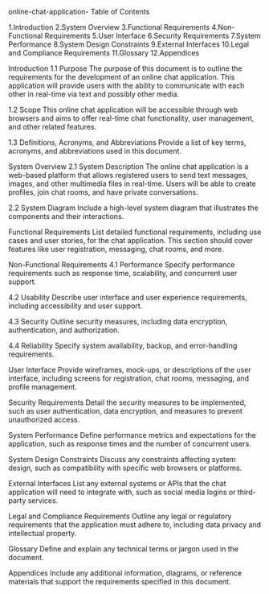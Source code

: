 online-chat-application-
Table of Contents

1.Introduction 2.System Overview 3.Functional Requirements 4.Non-Functional Requirements 5.User Interface 6.Security Requirements 7.System Performance 8.System Design Constraints 9.External Interfaces 10.Legal and Compliance Requirements 11.Glossary 12.Appendices

Introduction
1.1 Purpose The purpose of this document is to outline the requirements for the development of an online chat application. This application will provide users with the ability to communicate with each other in real-time via text and possibly other media.

1.2 Scope This online chat application will be accessible through web browsers and aims to offer real-time chat functionality, user management, and other related features.

1.3 Definitions, Acronyms, and Abbreviations Provide a list of key terms, acronyms, and abbreviations used in this document.

System Overview
2.1 System Description The online chat application is a web-based platform that allows registered users to send text messages, images, and other multimedia files in real-time. Users will be able to create profiles, join chat rooms, and have private conversations.

2.2 System Diagram Include a high-level system diagram that illustrates the components and their interactions.

Functional Requirements
List detailed functional requirements, including use cases and user stories, for the chat application. This section should cover features like user registration, messaging, chat rooms, and more.

Non-Functional Requirements
4.1 Performance Specify performance requirements such as response time, scalability, and concurrent user support.

4.2 Usability Describe user interface and user experience requirements, including accessibility and user support.

4.3 Security Outline security measures, including data encryption, authentication, and authorization.

4.4 Reliability Specify system availability, backup, and error-handling requirements.

User Interface
Provide wireframes, mock-ups, or descriptions of the user interface, including screens for registration, chat rooms, messaging, and profile management.

Security Requirements
Detail the security measures to be implemented, such as user authentication, data encryption, and measures to prevent unauthorized access.

System Performance
Define performance metrics and expectations for the application, such as response times and the number of concurrent users.

System Design Constraints
Discuss any constraints affecting system design, such as compatibility with specific web browsers or platforms.

External Interfaces
List any external systems or APIs that the chat application will need to integrate with, such as social media logins or third-party services.

Legal and Compliance Requirements
Outline any legal or regulatory requirements that the application must adhere to, including data privacy and intellectual property.

Glossary
Define and explain any technical terms or jargon used in the document.

Appendices
Include any additional information, diagrams, or reference materials that support the requirements specified in this document.
